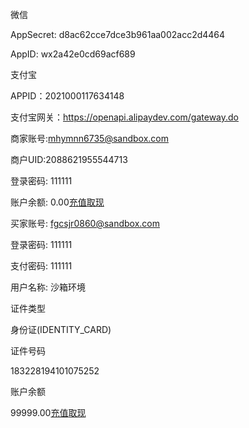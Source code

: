 微信

AppSecret: d8ac62cce7dce3b961aa002acc2d4464

AppID: wx2a42e0cd69acf689

支付宝

APPID：2021000117634148

支付宝网关：https://openapi.alipaydev.com/gateway.do



商家账号:mhymnn6735@sandbox.com

商户UID:2088621955544713

登录密码: 111111

账户余额: 0.00[充值](javascript:;)[取现](javascript:;)



买家账号: fgcsjr0860@sandbox.com

登录密码: 111111

支付密码: 111111

用户名称: 沙箱环境

证件类型

身份证(IDENTITY_CARD)

证件号码

183228194101075252

账户余额

99999.00[充值](javascript:;)[取现](javascript:;)